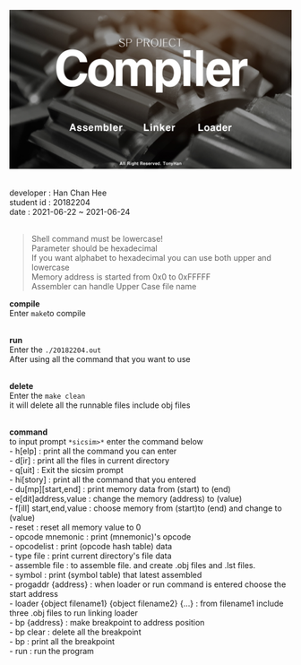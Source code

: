 ![img.jpg](img.jpg)

<br>
developer : Han Chan Hee<br>
student id : 20182204<br>
date : 2021-06-22 ~ 2021-06-24<br>
<br>

> Shell command must be lowercase!<br>
> Parameter should be hexadecimal<br>
> If you want alphabet to hexadecimal you can use both upper and lowercase<br>
> Memory address is started from 0x0 to 0xFFFFF<br>
> Assembler can handle Upper Case file name<br>


**compile**<br>
    Enter `make`to compile<br>
<br>

**run**<br>
    Enter the `./20182204.out`<br>
    After using all the command that you want to use<br>
<br>

**delete**<br>
    Enter the `make clean`<br>
    it will delete all the runnable files include obj files<br>
<br>

**command**<br>
    to input prompt `*sicsim>*` enter the command below<br>
    - h[elp] : print all the command you can enter<br>
    - d[ir] : print all the files in current directory<br>
    - q[uit] : Exit the sicsim prompt<br>
    - hi[story] : print all the command that you entered<br>
    - du[mp][start,end] : print memory data from (start) to (end)<br>
    - e[dit]address,value : change the memory (address) to (value)<br>
    - f[ill] start,end,value : choose memory from (start)to (end) and change to (value)<br>
    - reset : reset all memory value to 0<br>
    - opcode mnemonic : print (mnemonic)'s opcode<br>
    - opcodelist : print (opcode hash table) data<br>
    - type file : print current directory's file data<br>
    - assemble file : to assemble file. and create .obj files and .lst files.<br>
    - symbol : print (symbol table) that latest assembled<br>
    - progaddr {address} : when loader or run command is entered choose the start address<br>
    - loader {object filename1} {object filename2} {...} : from filename1 include three .obj files to run linking loader<br>
    - bp {address} : make breakpoint to address position<br>
    - bp clear : delete all the breakpoint<br>
    - bp : print all the breakpoint<br>
    - run : run the program<br>
    <br>
    <br>